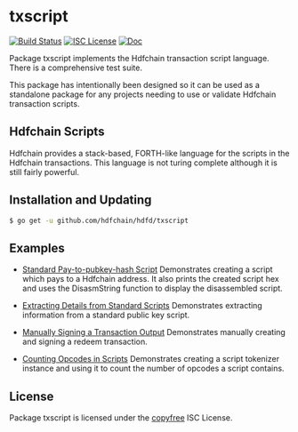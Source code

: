 txscript
========

[![Build Status](https://github.com/hdfchain/hdfd/workflows/Build%20and%20Test/badge.svg)](https://github.com/hdfchain/hdfd/actions)
[![ISC License](https://img.shields.io/badge/license-ISC-blue.svg)](http://copyfree.org)
[![Doc](https://img.shields.io/badge/doc-reference-blue.svg)](https://pkg.go.dev/github.com/hdfchain/hdfd/txscript/v3)

Package txscript implements the Hdfchain transaction script language.  There is
a comprehensive test suite.

This package has intentionally been designed so it can be used as a standalone
package for any projects needing to use or validate Hdfchain transaction scripts.

## Hdfchain Scripts

Hdfchain provides a stack-based, FORTH-like language for the scripts in
the Hdfchain transactions.  This language is not turing complete
although it is still fairly powerful.

## Installation and Updating

```bash
$ go get -u github.com/hdfchain/hdfd/txscript
```

## Examples

* [Standard Pay-to-pubkey-hash Script](https://pkg.go.dev/github.com/hdfchain/hdfd/txscript/v3#example-PayToAddrScript)
  Demonstrates creating a script which pays to a Hdfchain address.  It also
  prints the created script hex and uses the DisasmString function to display
  the disassembled script.

* [Extracting Details from Standard Scripts](https://pkg.go.dev/github.com/hdfchain/hdfd/txscript/v3#example-ExtractPkScriptAddrs)
  Demonstrates extracting information from a standard public key script.

* [Manually Signing a Transaction Output](https://pkg.go.dev/github.com/hdfchain/hdfd/txscript/v3#example-SignTxOutput)
  Demonstrates manually creating and signing a redeem transaction.

* [Counting Opcodes in Scripts](https://pkg.go.dev/github.com/hdfchain/hdfd/txscript/v3#example-ScriptTokenizer)
  Demonstrates creating a script tokenizer instance and using it to count the
  number of opcodes a script contains.

## License

Package txscript is licensed under the [copyfree](http://copyfree.org) ISC
License.
